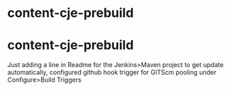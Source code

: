 # content-cje-prebuild
# content-cje-prebuild

Just adding a line in Readme for the Jenkins>Maven project to get update automatically, configured github hook trigger for GITScm pooling under Configure>Build Triggers 

